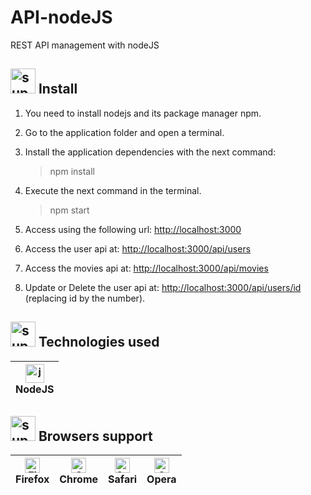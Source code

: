 # API-nodeJS

REST API management with nodeJS

## <img src="https://image.flaticon.com/icons/png/512/969/969955.png" alt="support" width="40" height="40">  Install

1. You need to install nodejs and its package manager npm.

2. Go to the application folder and open a terminal.

3. Install the application dependencies with the next command:
   >npm install

4. Execute the next command in the terminal.
   >npm start

5. Access using the following url: <a href="http://localhost:3000" target="__blank">http://localhost:3000</a>

6. Access the user api at: <a href="http://localhost:3000/api/users" target="__blank">http://localhost:3000/api/users</a>

7. Access the movies api at: <a href="http://localhost:3000/api/movies" target="__blank">http://localhost:3000/api/movies</a>

8. Update or Delete the user api at: <a href="http://localhost:3000/api/users/id" target="__blank">http://localhost:3000/api/users/id</a> (replacing id by the number).


## <img src="https://image.flaticon.com/icons/png/512/390/390112.png" alt="support" width="40" height="40"> Technologies used

<img src="https://cdn.svgporn.com/logos/nodejs-icon.svg" alt="js" width="30" height="30"/></br> NodeJS |
| --------- |

## <img src="https://image.flaticon.com/icons/png/512/2435/2435107.png" alt="support" width="40" height="40"> Browsers support

[<img src="https://raw.githubusercontent.com/alrra/browser-logos/master/src/firefox/firefox_48x48.png" alt="Firefox" width="24px" height="24px" />](https://godban.github.io/browsers-support-badges/)</br>Firefox | [<img src="https://raw.githubusercontent.com/alrra/browser-logos/master/src/chrome/chrome_48x48.png" alt="Chrome" width="24px" height="24px" />](https://godban.github.io/browsers-support-badges/)</br>Chrome | [<img src="https://raw.githubusercontent.com/alrra/browser-logos/master/src/safari/safari_48x48.png" alt="Safari" width="24px" height="24px" />](https://godban.github.io/browsers-support-badges/)</br>Safari | [<img src="https://raw.githubusercontent.com/alrra/browser-logos/master/src/opera/opera_48x48.png" alt="Opera" width="24px" height="24px" />](https://godban.github.io/browsers-support-badges/)</br> Opera |
| --------- | --------- | --------- |--------- |

